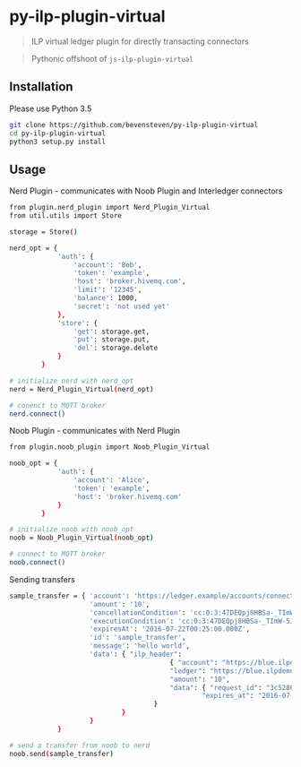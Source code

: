 # py-ilp-plugin-virtual

> ILP virtual ledger plugin for directly transacting connectors 

> Pythonic offshoot of ```js-ilp-plugin-virtual```

## Installation 

Please use Python 3.5

```sh
git clone https://github.com/bevensteven/py-ilp-plugin-virtual
cd py-ilp-plugin-virtual
python3 setup.py install 
```

## Usage 
Nerd Plugin - communicates with Noob Plugin and Interledger connectors
```sh
from plugin.nerd_plugin import Nerd_Plugin_Virtual
from util.utils import Store 

storage = Store()

nerd_opt = {
			'auth': {
				'account': 'Bob',
				'token': 'example',
				'host': 'broker.hivemq.com',
				'limit': '12345',
				'balance': 1000,
				'secret': 'not used yet'
			},
			'store': {
				'get': storage.get,
				'put': storage.put,
				'del': storage.delete
			}
		}

# initialize nerd with nerd_opt 
nerd = Nerd_Plugin_Virtual(nerd_opt)

# conenct to MQTT broker 
nerd.connect()
```

Noob Plugin - communicates with Nerd Plugin 
```sh
from plugin.noob_plugin import Noob_Plugin_Virtual

noob_opt = {
			'auth': {
				'account': 'Alice',
				'token': 'example',
				'host': 'broker.hivemq.com'
			}
		}

# initialize noob with noob_opt
noob = Noob_Plugin_Virtual(noob_opt)

# connect to MQTT broker
noob.connect()
```

Sending transfers
```sh
sample_transfer = { 'account': 'https://ledger.example/accounts/connector',
                    'amount': '10',
                    'cancellationCondition': 'cc:0:3:47DEQpj8HBSa-_TImW-5JCeuQeRkm5NMpJWZG3hSuFU:0',
                    'executionCondition': 'cc:0:3:47DEQpj8HBSa-_TImW-5JCeuQeRkm5NMpJWZG3hSuFU:0',
                    'expiresAt': '2016-07-22T00:25:00.000Z',
                    'id': 'sample_transfer',
                    'message': 'hello world',
                    'data': { "ilp_header": 
                    					{ "account": "https://blue.ilpdemo.org/ledger/accounts/bob",
		                              	"ledger": "https://blue.ilpdemo.org/ledger",
		                              	"amount": "10",
		                              	"data": { "request_id": "3c5286eb-cc8a-4741-8581-714f3ab1370e",
                            					"expires_at": "2016-07-22T13:03:51.578Z"
                   					}
                     		}
              		}	
			}

# send a transfer from noob to nerd
noob.send(sample_transfer)
```